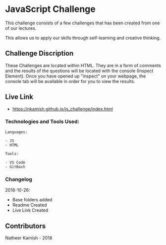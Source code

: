 # JavaScript Challenge

This challenge consists of a few challenges that has been created from one of our lectures.

This allows us to apply our skills through self-learning and creative thinking.

## Challenge Discription

These Challenges are located within HTML. They are in a form of comments and the results of the questions will be located with the console (Inspect Element). Once you have opened up "inspect" on your webpage, the console tab will be available in order for you to view the results.

## Live Link
- https://nkamish.github.io/js_challenge/index.html

### Technologies and Tools Used:

```
Languages:

- JS
- HTML

```
```
Tools:

- VS Code
- GitBash

```

### Changelog

2018-10-26:
- Base folders added
- Readme Created
- Live Link Created

## Contributors

Natheer Kamish - 2018
